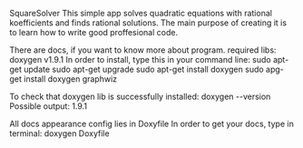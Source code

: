 SquareSolver
This simple app solves quadratic equations with rational koefficients and finds rational solutions.
The main purpose of creating it is to learn how to write good proffesional code.

There are docs, if you want to know more about program.
required libs: doxygen v1.9.1
In order to install, type this in your command line:
sudo apt-get update
sudo apt-get upgrade
sudo apt-get install doxygen
sudo apg-get install doxygen graphwiz

To check that doxygen lib is successfully installed:
doxygen --version
Possible output: 1.9.1

All docs appearance config lies in Doxyfile
In order to get your docs, type in terminal:
doxygen Doxyfile
